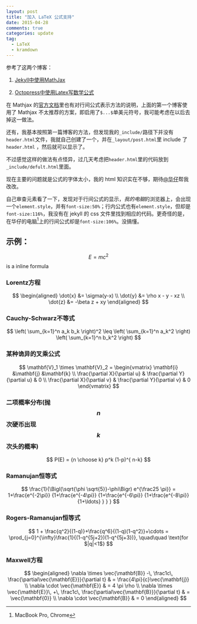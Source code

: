 ```yaml
---
layout: post
title: "加入 LaTeX 公式支持"
date: 2015-04-28
comments: true
categories: update
tag: 
  - LaTeX 
  - kramdown
---
```

参考了这两个博客：

1. [Jekyll中使用MathJax][1]

2. [Octopress中使用Latex写数学公式][2]

在 Mathjax 的[官方文档][3]里也有对行间公式表示方法的说明，上面的第一个博客使用了 Mathjax 不太推荐的方案，即启用了`$...$`单美元符号，我可能考虑在以后去掉这一做法。

还有，我基本按照第一篇博客的方法，但发现我的`_include/`路径下并没有`header.html`文件，我就自己创建了一个，并在`_layout/post.html`里 include 了`header.html` ，然后就可以显示了。

不过感觉这样的做法有点怪异，过几天考虑把`header.html`里的代码放到`_include/defult.html`里面。

现在主要的问题就是公式的字体太小，我的 html 知识实在不够，期待[@华仔][4]帮我改改。

自己审查元素看了一下，发现对于行间公式的显示，*我的电脑*的浏览器上，会出现一个`element.style`，并有`font-size:50%`；行内公式也有`element.style`，但却是`font-size:116%`，我没有在 jekyll 的 css 文件里找到相应的代码。更奇怪的是，在华仔的电脑[^1]上的行间公式却是`font-size:106%`。没搞懂。

## 示例：

$$E=mc^2$$ is a inline formula

### Lorentz方程 

$$ 
\begin{aligned} \dot{x} &= \sigma(y-x) \\ 
\dot{y} &= \rho x - y - xz \\ 
\dot{z} &= -\beta z + xy \end{aligned} 
$$

### Cauchy-Schwarz不等式 

$$ 
\left( \sum_{k=1}^n a_k b_k \right)^2 \leq \left( \sum_{k=1}^n a_k^2 \right) \left( \sum_{k=1}^n b_k^2 \right)
$$

### 某种诡异的叉乘公式

$$
\mathbf{V}_1 \times \mathbf{V}_2 =  \begin{vmatrix} \mathbf{i} &\mathbf{j} &\mathbf{k} \\ 
\frac{\partial X}{\partial u} &  \frac{\partial Y}{\partial u} & 0 \\ 
\frac{\partial X}{\partial v} &  \frac{\partial Y}{\partial v} & 0 \end{vmatrix} 
$$

### 二项概率分布(抛$$n$$次硬币出现$$k$$次头的概率)

$$ 
P(E)   = {n \choose k} p^k (1-p)^{ n-k} 
$$

### Ramanujan恒等式

$$ 
\frac{1}{\Bigl(\sqrt{\phi \sqrt{5}}-\phi\Bigr) e^{\frac25 \pi}} 
= 1+\frac{e^{-2\pi}} {1+\frac{e^{-4\pi}} {1+\frac{e^{-6\pi}} 
    {1+\frac{e^{-8\pi}} {1+\ldots} } } } 
$$

### Rogers-Ramanujan恒等式

$$ 
1 +  \frac{q^2}{(1-q)}+\frac{q^6}{(1-q)(1-q^2)}+\cdots =
\prod_{j=0}^{\infty}\frac{1}{(1-q^{5j+2})(1-q^{5j+3})},
    \quad\quad \text{for $|q|<1$} 
$$

### Maxwell方程

$$
\begin{aligned} \nabla \times \vec{\mathbf{B}} -\, \frac1c\, \frac{\partial\vec{\mathbf{E}}}{\partial t} & = \frac{4\pi}{c}\vec{\mathbf{j}} \\   
\nabla \cdot \vec{\mathbf{E}} & = 4 \pi \rho \\ 
\nabla \times \vec{\mathbf{E}}\, +\, \frac1c\, \frac{\partial\vec{\mathbf{B}}}{\partial t} & = \vec{\mathbf{0}} \\ 
\nabla \cdot \vec{\mathbf{B}} & = 0 \end{aligned} 
$$

[^1]: MacBook Pro, Chrome

[1]: http://www.pkuwwt.tk/linux/2013-12-03-jekyll-using-mathjax/ "Jekyll中使用MathJax"
[2]: http://dreamrunner.org/blog/2014/03/09/octopresszhong-shi-yong-latexxie-shu-xue-gong-shi/ "Octopress中使用Latex写数学公式"
[3]: http://docs.mathjax.org/en/latest/start.html
[4]: http://chenminhua.github.io
